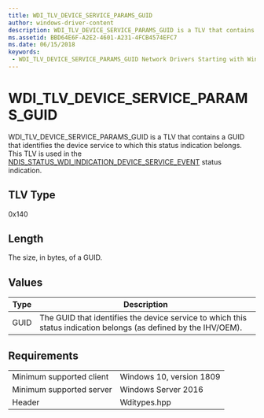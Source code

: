 ```yaml
---
title: WDI_TLV_DEVICE_SERVICE_PARAMS_GUID
author: windows-driver-content
description: WDI_TLV_DEVICE_SERVICE_PARAMS_GUID is a TLV that contains a GUID that identifies the device service to which this status indication belongs.
ms.assetid: BBD64E6F-A2E2-4601-A231-4FCB4574EFC7
ms.date: 06/15/2018
keywords:
 - WDI_TLV_DEVICE_SERVICE_PARAMS_GUID Network Drivers Starting with Windows Vista
---
```


# WDI_TLV_DEVICE_SERVICE_PARAMS_GUID

WDI_TLV_DEVICE_SERVICE_PARAMS_GUID is a TLV that contains a GUID that identifies the device service to which this status indication belongs. This TLV is used in the [NDIS_STATUS_WDI_INDICATION_DEVICE_SERVICE_EVENT](ndis-status-wdi-indication-device-service-event.md) status indication.

## TLV Type

0x140

## Length

The size, in bytes, of a GUID.

## Values

| Type | Description |
| --- | --- |
| GUID | The GUID that identifies the device service to which this status indication belongs (as defined by the IHV/OEM). |

## Requirements

|   |   |
| --- | --- |
| Minimum supported client | Windows 10, version 1809 |
| Minimum supported server | Windows Server 2016 |
| Header | Wditypes.hpp |
